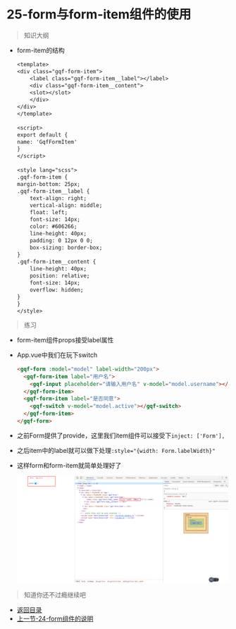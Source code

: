 # 25-form与form-item组件的使用

> 知识大纲

* form-item的结构
    ```vue
    <template>
    <div class="gqf-form-item">
        <label class="gqf-form-item__label"></label>
        <div class="gqf-form-item__content">
        <slot></slot>
        </div>
    </div>
    </template>

    <script>
    export default {
    name: 'GqfFormItem'
    }
    </script>

    <style lang="scss">
    .gqf-form-item {
    margin-bottom: 25px;
    .gqf-form-item__label {
        text-align: right;
        vertical-align: middle;
        float: left;
        font-size: 14px;
        color: #606266;
        line-height: 40px;
        padding: 0 12px 0 0;
        box-sizing: border-box;
    }
    .gqf-form-item__content {
        line-height: 40px;
        position: relative;
        font-size: 14px;
        overflow: hidden;
    }
    }
    </style>

    ```


> 练习

* form-item组件props接受label属性
* App.vue中我们在玩下switch
    ```html
    <gqf-form :model="model" label-width="200px">
      <gqf-form-item label="用户名">
        <gqf-input placeholder="请输入用户名" v-model="model.username"></gqf-input>
      </gqf-form-item>
      <gqf-form-item label="是否同意">
        <gqf-switch v-model="model.active"></gqf-switch>
      </gqf-form-item>
    </gqf-form>    
    ```
* 之前Form提供了provide，这里我们item组件可以接受下`inject: ['Form'],`
* 之后item中的label就可以做下处理`:style="{width: Form.labelWidth}"` 
* 这样form和form-item就简单处理好了

    ![](./images/最终效果.jpg)


> 知道你还不过瘾继续吧       

* [返回目录](../../README.md)
* [上一节-24-form组件的说明](../24-form组件的说明/form组件的说明.md)